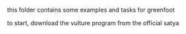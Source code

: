 this folder contains some examples and tasks for greenfoot

to start, download the vulture program from the official satya
